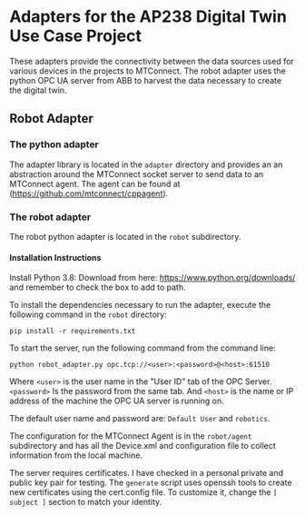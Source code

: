 # Adapters for the AP238 Digital Twin Use Case Project

These adapters provide the connectivity between the data sources used for various devices in the projects to MTConnect. The robot adapter uses the python OPC UA server from ABB to harvest the data necessary to create the digital twin.

## Robot Adapter

### The python adapter

The adapter library is located in the `adapter` directory and provides an an abstraction around the MTConnect socket server to send data to an MTConnect agent. The agent can be found at (https://github.com/mtconnect/cppagent).

### The robot adapter

The robot python adapter is located in the `robot` subdirectory.

#### Installation Instructions

Install Python 3.8: Download from here: https://www.python.org/downloads/ and remember to check the box to add to path.

To install the dependencies necessary to run the adapter, execute the following command in the `robot` directory:

	pip install -r requirements.txt

To start the server, run the following command from the command line:

	python robot_adapter.py opc.tcp://<user>:<password>@<host>:61510

Where `<user>` is the user name in the "User ID" tab of the OPC Server. `<password>` Is the password from the same tab. And `<host>` is the name or IP address of the machine the OPC UA server is running on.

The default user name and password are: `Default User` and `robotics`.

The configuration for the MTConnect Agent is in the `robot/agent` subdirectory and has all the Device.xml and configuration file to collect information from the local machine.

The server requires certificates. I have checked in a personal private and public key pair for testing. The `generate` script uses openssh tools to create new certificates using the cert.config file. To customize it, change the `[ subject ]` section to match your identity.

